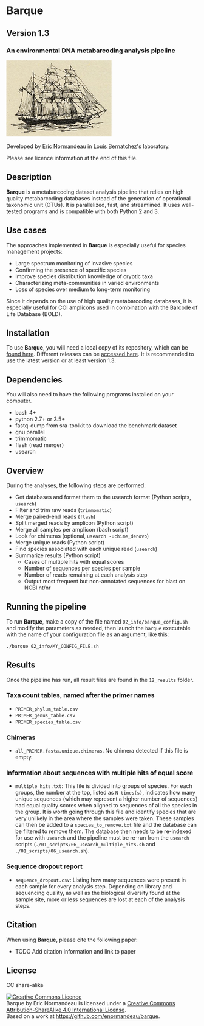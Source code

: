 # Barque

## Version 1.3

### An environmental DNA metabarcoding analysis pipeline

![Barque](https://raw.githubusercontent.com/enormandeau/barque/master/00_archive/barque_small.png)

Developed by [Eric Normandeau](https://github.com/enormandeau) in
[Louis Bernatchez](http://www.bio.ulaval.ca/louisbernatchez/presentation.htm)'s
laboratory.

Please see licence information at the end of this file.

## Description

**Barque** is a metabarcoding dataset analysis pipeline that relies on high
quality metabarcoding databases instead of the generation of operational
taxonomic unit (OTUs). It is parallelized, fast, and streamlined. It uses
well-tested programs and is compatible with both Python 2 and 3.

## Use cases

The approaches implemented in **Barque** is especially useful for species
management projects:

- Large spectrum monitoring of invasive species
- Confirming the presence of specific species
- Improve species distribution knowledge of cryptic taxa
- Characterizing meta-communities in varied environments
- Loss of species over medium to long-term monitoring

Since it depends on the use of high quality metabarcoding databases, it is
especially useful for COI amplicons used in combination with the Barcode of
Life Database (BOLD).

## Installation

To use **Barque**, you will need a local copy of its repository, which can be
[found here](https://github.com/enormandeau/barque/archive/master.zip). Different releases can be
[accessed here](https://github.com/enormandeau/barque/releases). It is
recommended to use the latest version or at least version 1.3.

## Dependencies

You will also need to have the following programs installed on your computer.

- bash 4+
- python 2.7+ or 3.5+
- fastq-dump from sra-toolkit to download the benchmark dataset
- gnu parallel
- trimmomatic
- flash (read merger)
- usearch

## Overview

During the analyses, the following steps are performed:

- Get databases and format them to the usearch format (Python scripts, `usearch`)
- Filter and trim raw reads (`trimmomatic`)
- Merge paired-end reads (`flash`)
- Split merged reads by amplicon (Python script)
- Merge all samples per amplicon (bash script)
- Look for chimeras (optional, `usearch -uchime_denovo`)
- Merge unique reads (Python script)
- Find species associated with each unique read (`usearch`)
- Summarize results (Python script)
  - Cases of multiple hits with equal scores
  - Number of sequences per species per sample
  - Number of reads remaining at each analysis step
  - Output most frequent but non-annotated sequences for blast on NCBI nt/nr

## Running the pipeline

To run **Barque**, make a copy of the file named `02_info/barque_config.sh` and
modify the parameters as needed, then launch the `barque` executable with the
name of your configuration file as an argument, like this:
```
./barque 02_info/MY_CONFIG_FILE.sh
```

## Results

Once the pipeline has run, all result files are found in the `12_results`
folder.

### Taxa count tables, named after the primer names

- `PRIMER_phylum_table.csv`
- `PRIMER_genus_table.csv`
- `PRIMER_species_table.csv`

### Chimeras

- `all_PRIMER.fasta.unique.chimeras`. No chimera detected if this file is empty.

### Information about sequences with multiple hits of equal score

- `multiple_hits.txt`: This file is divided into groups of species. For each
groups, the number at the top, listed as `N times(s)`, indicates how many
unique sequences (which may represent a higher number of sequences) had equal
quality scores when aligned to sequences of all the species in the group. It is
worth going through this file and identify species that are very unlikely in
the area where the samples were taken. These samples can then be added to a
`species_to_remove.txt` file and the database can be filtered to remove them.
The database then needs to be re-indexed for use with `usearch` and the
pipeline must be re-run from the `usearch` scripts
(`./01_scripts/06_usearch_multiple_hits.sh` and `./01_scripts/06_usearch.sh`).

### Sequence dropout report

- `sequence_dropout.csv`: Listing how many sequences were present in each
sample for every analysis step. Depending on library and sequencing quality, as
well as the biological diversity found at the sample site, more or less
sequences are lost at each of the analysis steps.

## Citation

When using **Barque**, please cite the following paper:

- TODO Add citation information and link to paper

## License

CC share-alike

<a rel="license" href="http://creativecommons.org/licenses/by-sa/4.0/"><img alt="Creative Commons Licence" style="border-width:0" src="https://i.creativecommons.org/l/by-sa/4.0/88x31.png" /></a><br /><span xmlns:dct="http://purl.org/dc/terms/" property="dct:title">Barque</span> by <span xmlns:cc="http://creativecommons.org/ns#" property="cc:attributionName">Eric Normandeau</span> is licensed under a <a rel="license" href="http://creativecommons.org/licenses/by-sa/4.0/">Creative Commons Attribution-ShareAlike 4.0 International License</a>.<br />Based on a work at <a xmlns:dct="http://purl.org/dc/terms/" href="https://github.com/enormandeau/barque" rel="dct:source">https://github.com/enormandeau/barque</a>.

